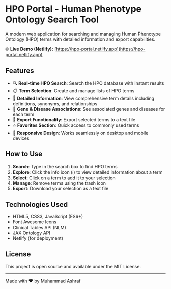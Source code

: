 # HPO Portal - Human Phenotype Ontology Search Tool

A modern web application for searching and managing Human Phenotype Ontology (HPO) terms with detailed information and export capabilities.

🌐 **Live Demo (Netlify):** [https://hpo-portal.netlify.app](https://hpo-portal.netlify.app)  

## Features

- 🔍 **Real-time HPO Search**: Search the HPO database with instant results
- 📋 **Term Selection**: Create and manage lists of HPO terms
- 📖 **Detailed Information**: View comprehensive term details including definitions, synonyms, and relationships
- 🧬 **Gene & Disease Associations**: See associated genes and diseases for each term
- 💾 **Export Functionality**: Export selected terms to a text file
- ⭐ **Favorites Section**: Quick access to commonly used terms
- 📱 **Responsive Design**: Works seamlessly on desktop and mobile devices

## How to Use

1. **Search**: Type in the search box to find HPO terms
2. **Explore**: Click the info icon (ℹ️) to view detailed information about a term
3. **Select**: Click on a term to add it to your selection
4. **Manage**: Remove terms using the trash icon
5. **Export**: Download your selection as a text file

## Technologies Used

- HTML5, CSS3, JavaScript (ES6+)
- Font Awesome Icons
- Clinical Tables API (NLM)
- JAX Ontology API
- Netlify (for deployment)

## License

This project is open source and available under the MIT License.

---

Made with ❤️ by Muhammad Ashraf
